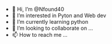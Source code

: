 - 👋 Hi, I’m @Nfound40
- 👀 I’m interested in Pyton and Web dev
- 🌱 I’m currently learning python
- 💞️ I’m looking to collaborate on ...
- 📫 How to reach me ...

<!---
Nfound40/Nfound40 is a ✨ special ✨ repository because its `README.md` (this file) appears on your GitHub profile.
You can click the Preview link to take a look at your changes.
--->
